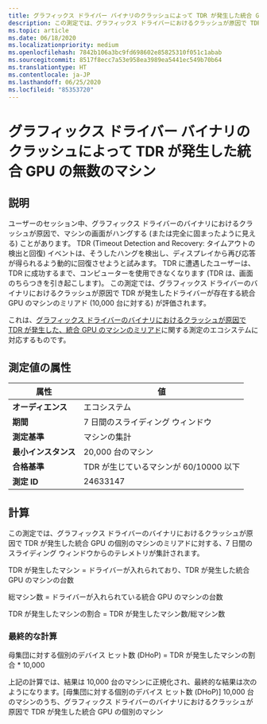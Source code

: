 ```yaml
---
title: グラフィックス ドライバー バイナリのクラッシュによって TDR が発生した統合 GPU の無数のマシン
description: この測定では、グラフィックス ドライバーにおけるクラッシュが原因で TDR が発生した統合 GPU のマシンのミリアドとして、7 日間のスライディング ウィンドウからのテレメトリが集計されます。
ms.topic: article
ms.date: 06/18/2020
ms.localizationpriority: medium
ms.openlocfilehash: 7842b106a3bc9fd698602e85825310f051c1abab
ms.sourcegitcommit: 8517f8ecc7a53e958ea3989ea5441ec549b70b64
ms.translationtype: HT
ms.contentlocale: ja-JP
ms.lasthandoff: 06/25/2020
ms.locfileid: "85353720"
---
```

# <a name="myriad-of-machines-with-integrated-gpu-that-had-a-tdr-caused-by-a-crash-in-the-graphics-driver-binary"></a>グラフィックス ドライバー バイナリのクラッシュによって TDR が発生した統合 GPU の無数のマシン

## <a name="description"></a>説明

ユーザーのセッション中、グラフィックス ドライバーのバイナリにおけるクラッシュが原因で、マシンの画面がハングする (または完全に固まったように見える) ことがあります。 TDR (Timeout Detection and Recovery: タイムアウトの検出と回復) イベントは、そうしたハングを検出し、ディスプレイから再び応答が得られるよう動的に回復させようと試みます。 TDR に遭遇したユーザーは、TDR に成功するまで、コンピューターを使用できなくなります (TDR は、画面のちらつきを引き起こします)。 この測定では、グラフィックス ドライバーのバイナリにおけるクラッシュが原因で TDR が発生したドライバーが存在する統合 GPU のマシンのミリアド (10,000 台に対する) が評価されます。

これは、[グラフィックス ドライバーのバイナリにおけるクラッシュが原因で TDR が発生した、統合 GPU のマシンのミリアド](graphics-tdr-integrated-gpu.md)に関する測定のエコシステムに対応するものです。


## <a name="measure-attributes"></a>測定値の属性

|属性|値|
|----|----|
|**オーディエンス**|エコシステム|
|**期間**|7 日間のスライディング ウィンドウ|
|**測定基準**|マシンの集計|
|**最小インスタンス**|20,000 台のマシン|
|**合格基準**|TDR が生じているマシンが 60/10000 以下|
|**測定 ID**|24633147|

## <a name="calculation"></a>計算

この測定では、グラフィックス ドライバーのバイナリにおけるクラッシュが原因で TDR が発生した統合 GPU の個別のマシンのミリアドに対する、7 日間のスライディング ウィンドウからのテレメトリが集計されます。 

TDR が発生したマシン = ドライバーが入れられており、TDR が発生した統合 GPU のマシンの台数 

総マシン数 = ドライバーが入れられている統合 GPU のマシンの台数 

TDR が発生したマシンの割合 = TDR が発生したマシン数/総マシン数 

### <a name="final-calculation"></a>最終的な計算

母集団に対する個別のデバイス ヒット数 (DHoP) = TDR が発生したマシンの割合 * 10,000

上記の計算では、結果は 10,000 台のマシンに正規化され、最終的な結果は次のようになります。[母集団に対する個別のデバイス ヒット数 (DHoP)] 10,000 台のマシンのうち、グラフィックス ドライバーのバイナリにおけるクラッシュが原因で TDR が発生した統合 GPU の個別のマシン

